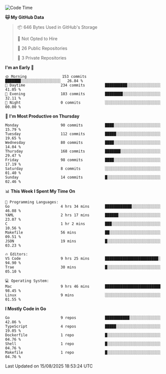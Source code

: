 <!--START_SECTION:waka-->
![Code Time](http://img.shields.io/badge/Code%20Time-1%2C405%20hrs%2013%20mins-blue)

**🐱 My GitHub Data** 

> 📦 646 Bytes Used in GitHub's Storage 
 > 
> 🚫 Not Opted to Hire
 > 
> 📜 26 Public Repositories 
 > 
> 🔑 3 Private Repositories 
 > 
**I'm an Early 🐤** 

```text
🌞 Morning                153 commits         ███████░░░░░░░░░░░░░░░░░░   26.84 % 
🌆 Daytime                234 commits         ██████████░░░░░░░░░░░░░░░   41.05 % 
🌃 Evening                183 commits         ████████░░░░░░░░░░░░░░░░░   32.11 % 
🌙 Night                  0 commits           ░░░░░░░░░░░░░░░░░░░░░░░░░   00.00 % 
```
📅 **I'm Most Productive on Thursday** 

```text
Monday                   90 commits          ████░░░░░░░░░░░░░░░░░░░░░   15.79 % 
Tuesday                  112 commits         █████░░░░░░░░░░░░░░░░░░░░   19.65 % 
Wednesday                80 commits          ████░░░░░░░░░░░░░░░░░░░░░   14.04 % 
Thursday                 168 commits         ███████░░░░░░░░░░░░░░░░░░   29.47 % 
Friday                   98 commits          ████░░░░░░░░░░░░░░░░░░░░░   17.19 % 
Saturday                 8 commits           ░░░░░░░░░░░░░░░░░░░░░░░░░   01.40 % 
Sunday                   14 commits          █░░░░░░░░░░░░░░░░░░░░░░░░   02.46 % 
```


📊 **This Week I Spent My Time On** 

```text
💬 Programming Languages: 
Go                       4 hrs 34 mins       ████████████░░░░░░░░░░░░░   46.08 % 
YAML                     2 hrs 17 mins       ██████░░░░░░░░░░░░░░░░░░░   23.07 % 
C                        1 hr 2 mins         ███░░░░░░░░░░░░░░░░░░░░░░   10.56 % 
Makefile                 56 mins             ██░░░░░░░░░░░░░░░░░░░░░░░   09.51 % 
JSON                     19 mins             █░░░░░░░░░░░░░░░░░░░░░░░░   03.23 % 

🔥 Editors: 
VS Code                  9 hrs 25 mins       ████████████████████████░   94.90 % 
Trae                     30 mins             █░░░░░░░░░░░░░░░░░░░░░░░░   05.10 % 

💻 Operating System: 
Mac                      9 hrs 46 mins       █████████████████████████   98.45 % 
Linux                    9 mins              ░░░░░░░░░░░░░░░░░░░░░░░░░   01.55 % 
```

**I Mostly Code in Go** 

```text
Go                       9 repos             ███████████░░░░░░░░░░░░░░   42.86 % 
TypeScript               4 repos             █████░░░░░░░░░░░░░░░░░░░░   19.05 % 
Dockerfile               1 repo              █░░░░░░░░░░░░░░░░░░░░░░░░   04.76 % 
Shell                    1 repo              █░░░░░░░░░░░░░░░░░░░░░░░░   04.76 % 
Makefile                 1 repo              █░░░░░░░░░░░░░░░░░░░░░░░░   04.76 % 
```




 Last Updated on 15/08/2025 18:53:24 UTC
<!--END_SECTION:waka-->
